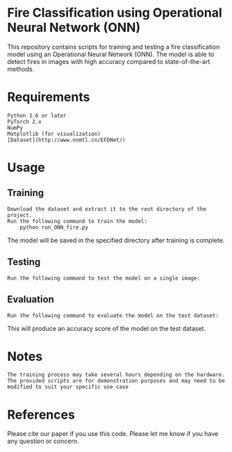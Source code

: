 # Fire Classification using Operational Neural Network (ONN)
This repository contains scripts for training and testing a fire classification model using an Operational Neural Network (ONN). The model is able to detect fires in images with high accuracy compared to state-of-the-art methods.
<!-- "We utilized an Operational Neural Network (ONN) to successfully detect fires, which has proven to be more effective than other state-of-the-art methods. The ONN is a convolutional neural network with a reduced number of parameters, providing a balance of complexity and efficiency."  -->

# Requirements
    Python 3.6 or later
    PyTorch 2.x
    NumPy
    Matplotlib (for visualization)
    [Dataset](http://www.nnmtl.cn/EFDNet/)

# Usage
## Training
    Download the dataset and extract it to the root directory of the project.
    Run the following command to train the model:
        python run_ONN_fire.py     
<!-- --data-dir path/to/dataset --model-dir path/to/save/model -->
The model will be saved in the specified directory after training is complete.

## Testing

    Run the following command to test the model on a single image:

## Evaluation

    Run the following command to evaluate the model on the test dataset:

This will produce an accuracy score of the model on the test dataset.

# Notes

    The training process may take several hours depending on the hardware.
    The provided scripts are for demonstration purposes and may need to be modified to suit your specific use case

# References
<!-- paper1
paper2
paper3 -->

Please cite our paper if you use this code.
Please let me know if you have any question or concern.